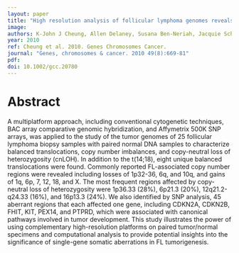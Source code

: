```yaml
---
layout: paper
title: "High resolution analysis of follicular lymphoma genomes reveals somatic recurrent sites of copy-neutral loss of heterozygosity and copy number alterations that target single genes."
image: 
authors: K-John J Cheung, Allen Delaney, Susana Ben-Neriah, Jacquie Schein, Tang Lee, Sohrab P Shah, Dorothy Cheung, Nathalie A Johnson, Andrew J Mungall, Adele Telenius, Betty Lai, Merrill Boyle, Joseph M Connors, Randy D Gascoyne, Marco A Marra, Douglas E Horsman
year: 2010
ref: Cheung et al. 2010. Genes Chromosomes Cancer.
journal: "Genes, chromosomes & cancer. 2010 49(8):669-81"
pdf: 
doi: 10.1002/gcc.20780
---
```


# Abstract

A multiplatform approach, including conventional cytogenetic techniques, BAC array comparative genomic hybridization, and Affymetrix 500K SNP arrays, was applied to the study of the tumor genomes of 25 follicular lymphoma biopsy samples with paired normal DNA samples to characterize balanced translocations, copy number imbalances, and copy-neutral loss of heterozygosity (cnLOH). In addition to the t(14;18), eight unique balanced translocations were found. Commonly reported FL-associated copy number regions were revealed including losses of 1p32-36, 6q, and 10q, and gains of 1q, 6p, 7, 12, 18, and X. The most frequent regions affected by copy-neutral loss of heterozygosity were 1p36.33 (28%), 6p21.3 (20%), 12q21.2-q24.33 (16%), and 16p13.3 (24%). We also identified by SNP analysis, 45 aberrant regions that each affected one gene, including CDKN2A, CDKN2B, FHIT, KIT, PEX14, and PTPRD, which were associated with canonical pathways involved in tumor development. This study illustrates the power of using complementary high-resolution platforms on paired tumor/normal specimens and computational analysis to provide potential insights into the significance of single-gene somatic aberrations in FL tumorigenesis.

